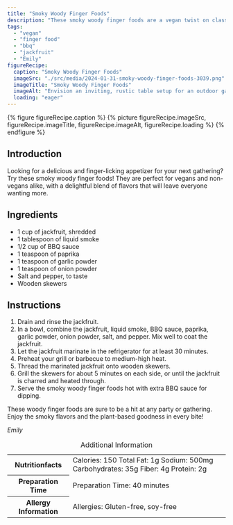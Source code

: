 ```yaml
---
title: "Smoky Woody Finger Foods"
description: "These smoky woody finger foods are a vegan twist on classic BBQ. Made with tender jackfruit marinated in a smoky BBQ sauce, they are perfect for any gathering or party."
tags:
  - "vegan"
  - "finger food"
  - "bbq"
  - "jackfruit"
  - "Emily"
figureRecipe: 
  caption: "Smoky Woody Finger Foods"
  imageSrc: "./src/media/2024-01-31-smoky-woody-finger-foods-3039.png"
  imageTitle: "Smoky Woody Finger Foods"
  imageAlt: "Envision an inviting, rustic table setup for an outdoor gathering. Upon it, a platter holds an assortment of succulent and smoky jackfruit skewers, each piece charred just right, resembling the look of classic BBQ. Complementing the main dish are repurposed wooden skewers, enhancing the organic and earthy aesthetic of the setting. The tangy BBQ sauce glistens on the juicy jackfruit, adding a mesmerizing glossy finish, while the smoky aroma lingers in the surrounding air. This scene captures a plant-based twist on traditional BBQ finger foods, promising an unforgettable culinary experience."
  loading: "eager"
---
```


{% figure figureRecipe.caption %}
{% picture figureRecipe.imageSrc, figureRecipe.imageTitle, figureRecipe.imageAlt, figureRecipe.loading %}
{% endfigure %}

## Introduction

Looking for a delicious and finger-licking appetizer for your next gathering? Try these smoky woody finger foods! They are perfect for vegans and non-vegans alike, with a delightful blend of flavors that will leave everyone wanting more.

## Ingredients

- 1 cup of jackfruit, shredded
- 1 tablespoon of liquid smoke
- 1/2 cup of BBQ sauce
- 1 teaspoon of paprika
- 1 teaspoon of garlic powder
- 1 teaspoon of onion powder
- Salt and pepper, to taste
- Wooden skewers

## Instructions

1. Drain and rinse the jackfruit.
2. In a bowl, combine the jackfruit, liquid smoke, BBQ sauce, paprika, garlic powder, onion powder, salt, and pepper. Mix well to coat the jackfruit.
3. Let the jackfruit marinate in the refrigerator for at least 30 minutes.
4. Preheat your grill or barbecue to medium-high heat.
5. Thread the marinated jackfruit onto wooden skewers.
6. Grill the skewers for about 5 minutes on each side, or until the jackfruit is charred and heated through.
7. Serve the smoky woody finger foods hot with extra BBQ sauce for dipping.

These woody finger foods are sure to be a hit at any party or gathering. Enjoy the smoky flavors and the plant-based goodness in every bite!

*Emily*

<table><caption class="sr-only">Additional Information</caption><tr><th>Nutritionfacts</th><td>Calories: 150
Total Fat: 1g
Sodium: 500mg
Carbohydrates: 35g
Fiber: 4g
Protein: 2g</td></tr><tr><th>Preparation Time</th><td>Preparation Time: 40 minutes</td></tr><tr><th>Allergy Information</th><td>Allergies: Gluten-free, soy-free</td></tr></table>

